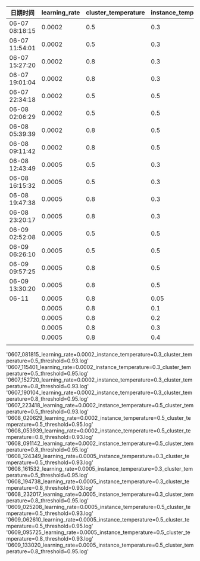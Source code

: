 | 日期时间       | learning_rate | cluster_temperature | instance_temperature | threshold |      | loss |      |
| -------------- | ------------- | ------------------- | -------------------- | --------- | ---- | ---- | ---- |
| 06-07 08:18:15 | 0.0002        | 0.5                 | 0.3                  | 0.93      |      | 1.48 |      |
| 06-07 11:54:01 | 0.0002        | 0.5                 | 0.3                  | 0.95      |      | 1.46 |      |
| 06-07 15:27:20 | 0.0002        | 0.8                 | 0.3                  | 0.93      |      | 1.47 |      |
| 06-07 19:01:04 | 0.0002        | 0.8                 | 0.3                  | 0.95      |      | 1.48 |      |
| 06-07 22:34:18 | 0.0002        | 0.5                 | 0.5                  | 0.93      |      | 1.85 |      |
| 06-08 02:06:29 | 0.0002        | 0.5                 | 0.5                  | 0.95      |      | 1.83 |      |
| 06-08 05:39:39 | 0.0002        | 0.8                 | 0.5                  | 0.93      |      | 1.83 |      |
| 06-08 09:11:42 | 0.0002        | 0.8                 | 0.5                  | 0.95      |      | 1.83 |      |
| 06-08 12:43:49 | 0.0005        | 0.5                 | 0.3                  | 0.93      |      | 1.49 |      |
| 06-08 16:15:32 | 0.0005        | 0.5                 | 0.3                  | 0.95      |      | 1.51 |      |
| 06-08 19:47:38 | 0.0005        | 0.8                 | 0.3                  | 0.93      |      | 1.51 |      |
| 06-08 23:20:17 | 0.0005        | 0.8                 | 0.3                  | 0.95      |      | 1.50 |      |
| 06-09 02:52:08 | 0.0005        | 0.5                 | 0.5                  | 0.93      |      | 1.86 |      |
| 06-09 06:26:10 | 0.0005        | 0.5                 | 0.5                  | 0.95      |      | 1.87 |      |
| 06-09 09:57:25 | 0.0005        | 0.8                 | 0.5                  | 0.93      |      | 1.86 |      |
| 06-09 13:30:20 | 0.0005        | 0.8                 | 0.5                  | 0.95      |      | 1.87 |      |
| 06-11          | 0.0005        | 0.8                 | 0.05                 | 0.95      |      | 0.55 |      |
|                | 0.0005        | 0.8                 | 0.1                  | 0.95      |      | 0.79 |      |
|                | 0.0005        | 0.8                 | 0.2                  | 0.95      |      | 1.22 |      |
|                | 0.0005        | 0.8                 | 0.3                  | 0.95      |      | 1.54 |      |
|                | 0.0005        | 0.8                 | 0.4                  | 0.95      |      | 1.71 |      |
|                |               |                     |                      |           |      |      |      |

'0607_081815_learning_rate=0.0002_instance_temperature=0.3_cluster_temperature=0.5_threshold=0.93.log'
'0607_115401_learning_rate=0.0002_instance_temperature=0.3_cluster_temperature=0.5_threshold=0.95.log'
'0607_152720_learning_rate=0.0002_instance_temperature=0.3_cluster_temperature=0.8_threshold=0.93.log'
'0607_190104_learning_rate=0.0002_instance_temperature=0.3_cluster_temperature=0.8_threshold=0.95.log'
'0607_223418_learning_rate=0.0002_instance_temperature=0.5_cluster_temperature=0.5_threshold=0.93.log'
'0608_020629_learning_rate=0.0002_instance_temperature=0.5_cluster_temperature=0.5_threshold=0.95.log'
'0608_053939_learning_rate=0.0002_instance_temperature=0.5_cluster_temperature=0.8_threshold=0.93.log'
'0608_091142_learning_rate=0.0002_instance_temperature=0.5_cluster_temperature=0.8_threshold=0.95.log'
'0608_124349_learning_rate=0.0005_instance_temperature=0.3_cluster_temperature=0.5_threshold=0.93.log'
'0608_161532_learning_rate=0.0005_instance_temperature=0.3_cluster_temperature=0.5_threshold=0.95.log'
'0608_194738_learning_rate=0.0005_instance_temperature=0.3_cluster_temperature=0.8_threshold=0.93.log'
'0608_232017_learning_rate=0.0005_instance_temperature=0.3_cluster_temperature=0.8_threshold=0.95.log'
'0609_025208_learning_rate=0.0005_instance_temperature=0.5_cluster_temperature=0.5_threshold=0.93.log'
'0609_062610_learning_rate=0.0005_instance_temperature=0.5_cluster_temperature=0.5_threshold=0.95.log'
'0609_095725_learning_rate=0.0005_instance_temperature=0.5_cluster_temperature=0.8_threshold=0.93.log'
'0609_133020_learning_rate=0.0005_instance_temperature=0.5_cluster_temperature=0.8_threshold=0.95.log'